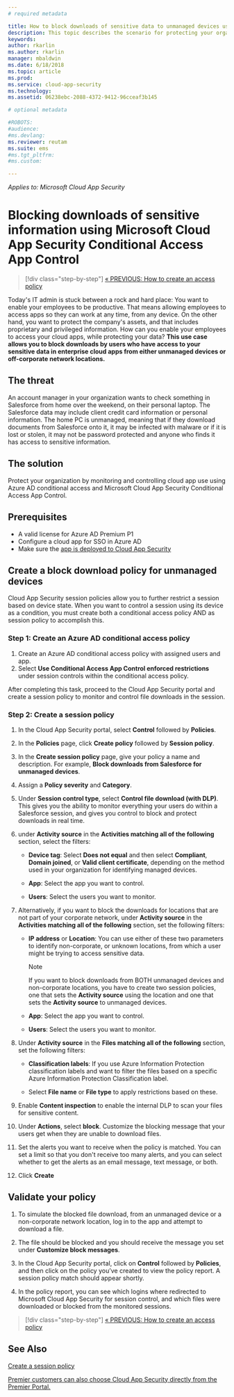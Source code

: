 ```yaml
---
# required metadata

title: How to block downloads of sensitive data to unmanaged devices using Cloud App Security Conditional Access App Control| Microsoft Docs
description: This topic describes the scenario for protecting your organization against downloads of sensitive data by unmanaged devices using Azure AD reverse proxy capabilities.
keywords:
author: rkarlin
ms.author: rkarlin
manager: mbaldwin
ms.date: 6/18/2018
ms.topic: article
ms.prod:
ms.service: cloud-app-security
ms.technology:
ms.assetid: 06238ebc-2088-4372-9412-96cceaf3b145

# optional metadata

#ROBOTS:
#audience:
#ms.devlang:
ms.reviewer: reutam
ms.suite: ems
#ms.tgt_pltfrm:
#ms.custom:

---
```

*Applies to: Microsoft Cloud App Security*



# Blocking downloads of sensitive information using Microsoft Cloud App Security Conditional Access App Control

>[!div class="step-by-step"]
[« PREVIOUS: How to create an access policy](access-policy-aad.md)

Today's IT admin is stuck between a rock and hard place: You want to enable your employees to be productive. That means allowing employees to access apps so they can work at any time, from any device. On the other hand, you want to protect the company's assets, and that includes proprietary and privileged information. How can you enable your employees to access your cloud apps, while protecting your data? **This use case allows you to block downloads by users who have access to your sensitive data in enterprise cloud apps from either unmanaged devices or off-corporate network locations.**


## The threat
An account manager in your organization wants to check something in Salesforce from home over the weekend, on their personal laptop. The Salesforce data may include client credit card information or personal information. The home PC is unmanaged, meaning that if they download documents from Salesforce onto it, it may be infected with malware or if it is lost or stolen, it may not be password protected and anyone who finds it has access to sensitive information. 

## The solution
Protect your organization by monitoring and controlling cloud app use using Azure AD conditional access and Microsoft Cloud App Security Conditional Access App Control.  

## Prerequisites

- A valid license for Azure AD Premium P1
- Configure a cloud app for SSO in Azure AD  
- Make sure the [app is deployed to Cloud App Security](proxy-deployment-aad.md)

## Create a block download policy for unmanaged devices  

Cloud App Security session policies allow you to further restrict a session based on device state. When you want to control a session using its device as a condition, you must create both a conditional access policy AND as session policy to accomplish this.  

### Step 1: Create an Azure AD conditional access policy

1. Create an Azure AD conditional access policy with assigned users and app.
2. Select **Use Conditional Access App Control enforced restrictions** under session controls within the conditional access policy.   

After completing this task, proceed to the Cloud App Security portal and create a session policy to monitor and control file downloads in the session.

### Step 2: Create a session policy

1. In the Cloud App Security portal, select **Control** followed by **Policies**. 

2. In the **Policies** page, click **Create policy** followed by **Session policy**.
 
3. In the **Create session policy** page, give your policy a name and description. For example, **Block downloads from Salesforce for unmanaged devices**.

4. Assign a **Policy severity** and **Category**.

5. Under **Session control type**, select **Control file download (with DLP)**. This gives you the ability to monitor everything your users do within a Salesforce session, and gives you control to block and protect downloads in real time.

6. under **Activity source** in the **Activities matching all of the following** section, select the filters: 
    
   - **Device tag**: Select **Does not equal** and then select **Compliant**,  **Domain joined**, or **Valid client certificate**, depending on the method used in your organization for identifying managed devices. 
    
   - **App**: Select the app you want to control.  

   - **Users**: Select the users you want to monitor.  
    
7. Alternatively, if you want to block the downloads for locations that are not part of your corporate network, under **Activity source** in the **Activities matching all of the following** section, set the following filters: 

   - **IP address** or **Location**: You can use either of these two parameters to identify non-corporate, or unknown locations, from which a user might be trying to access sensitive data.

     > [!NOTE]
     > If you want to block downloads from BOTH unmanaged devices and non-corporate locations, you have to create two session policies, one that sets the **Activity source** using the location and one that sets the **Activity source** to unmanaged devices.
 
   - **App**: Select the app you want to control.    
   
   - **Users**: Select the users you want to monitor.  

8. Under **Activity source** in the **Files matching all of the following** section, set the following filters: 
   
   - **Classification labels**: If you use Azure Information Protection classification labels and want to filter the files based on a specific Azure Information Protection Classification label.
   
   - Select **File name** or **File type** to apply restrictions based on these.
9. Enable **Content inspection** to enable the internal DLP to scan your files for sensitive content. 

10. Under **Actions**, select **block**. Customize the blocking message that your users get when they are unable to download files.  

11. Set the alerts you want to receive when the policy is matched. You can set a limit so that you don't receive too many alerts, and you can select whether to get the alerts as an email message, text message, or both.

12. Click **Create**  
 

## Validate your policy 

1. To simulate the blocked file download, from an unmanaged device or a non-corporate network location, log in to the app and attempt to download a file. 

2. The file should be blocked and you should receive the message you set under **Customize block messages**. 

3. In the Cloud App Security portal, click on **Control** followed by **Policies**, and then click on the policy you’ve created to view the policy report. A session policy match should appear shortly. 

4. In the policy report, you can see which logins where redirected to Microsoft Cloud App Security for session control, and which files were downloaded or blocked from the monitored sessions.


>[!div class="step-by-step"]
[« PREVIOUS: How to create an access policy](access-policy-aad.md)



## See Also  
[Create a session policy](session-policy-aad.md)   

[Premier customers can also choose Cloud App Security directly from the Premier Portal.](https://premier.microsoft.com/)  
  
  